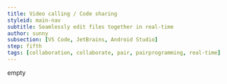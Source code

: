 ```yaml
---
title: Video calling / Code sharing
styleid: main-nav
subtitle: Seamlessly edit files together in real-time
author: sunny
subsection: [VS Code, JetBrains, Android Studio]
step: fifth
tags: [collaboration, collaborate, pair, pairprogramming, real-time]
---
```


empty
